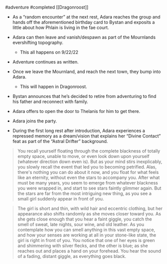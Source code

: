 #adventure #completed [[Dragonroost]]

- As a “random encounter” at the next rest, Adara reaches the group and hands off the aforementioned birthday card to Bystan and exposits a little about how Phlain is living in the fae court.
- Adara can then leave and vanish/despawn as part of the Mournlands evershifting topography.
    - This all happens on 9/22/22

- Adventure continues as written.

- Once we leave the Mournland, and reach the next town, they bump into Adara.
    - This will happen in Dragonroost.
- Bystan announces that he’s decided to retire from adventuring to find his father and reconnect with family.
- Adara offers to open the door to Thelanis for him to get there.
- Adara joins the party.
- During the first long rest after introduction, Adara experiences a repressed memory as a dream/vision that explains her “Divine Contact” feat as part of the “Astral Drifter” background.

> You recall yourself floating through the complete blackness of totally empty space, unable to move, or even look down upon yourself (whatever direction down even is). But as your mind stirs inexplicably, you slowly recall the event that led you to becoming petrified. Alas, there's nothing you can do about it now, and you float for what feels like an eternity, without even the stars to accompany you. After what must be many years, you seem to emerge from whatever blackness you were wrapped in, and start to see stars faintly glimmer again. But the stars are far from the most intriguing new thing, as you see a small girl suddenly appear in front of you.

> The girl is short and thin, with wild hair and eccentric clothing, but her appearance also shifts randomly as she moves closer toward you. As she gets close enough that you hear a faint giggle, you catch the smell of sweat, late nights, sour wine, and old leather. As you contemplate how you can smell anything in this vast empty space, and how your senses are working at all in your stone-like state, the girl is right in front of you. You notice that one of her eyes is green and shimmering with silver flecks, and the other is blue; as she reaches out and places a hand on your forehead. You hear the sound of a fading, distant giggle, as everything goes black.